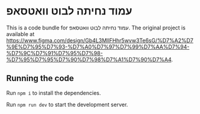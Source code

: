 
  # עמוד נחיתה לבוט וואטסאפ

  This is a code bundle for עמוד נחיתה לבוט וואטסאפ. The original project is available at https://www.figma.com/design/Gb4L3MllFHhr5wvw3Te6sG/%D7%A2%D7%9E%D7%95%D7%93-%D7%A0%D7%97%D7%99%D7%AA%D7%94-%D7%9C%D7%91%D7%95%D7%98-%D7%95%D7%95%D7%90%D7%98%D7%A1%D7%90%D7%A4.

  ## Running the code

  Run `npm i` to install the dependencies.

  Run `npm run dev` to start the development server.
  